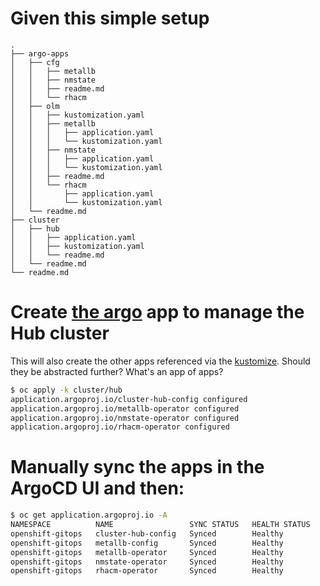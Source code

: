 # Given this simple setup

```
.
├── argo-apps
│   ├── cfg
│   │   ├── metallb
│   │   ├── nmstate
│   │   ├── readme.md
│   │   └── rhacm
│   ├── olm
│   │   ├── kustomization.yaml
│   │   ├── metallb
│   │   │   ├── application.yaml
│   │   │   └── kustomization.yaml
│   │   ├── nmstate
│   │   │   ├── application.yaml
│   │   │   └── kustomization.yaml
│   │   ├── readme.md
│   │   └── rhacm
│   │       ├── application.yaml
│   │       └── kustomization.yaml
│   └── readme.md
├── cluster
│   ├── hub
│   │   ├── application.yaml
│   │   ├── kustomization.yaml
│   │   └── readme.md
│   └── readme.md
└── readme.md
```

# Create [the argo](cluster/hub/application.yaml) app to manage the Hub cluster 

This will also create the other apps referenced via the [kustomize](cluster/hub/kustomize.yaml). Should they be abstracted further? What's an app of apps?

```bash
$ oc apply -k cluster/hub
application.argoproj.io/cluster-hub-config configured
application.argoproj.io/metallb-operator configured
application.argoproj.io/nmstate-operator configured
application.argoproj.io/rhacm-operator configured
```

# Manually sync the apps in the ArgoCD UI and then:

```bash
$ oc get application.argoproj.io -A
NAMESPACE          NAME                 SYNC STATUS   HEALTH STATUS
openshift-gitops   cluster-hub-config   Synced        Healthy
openshift-gitops   metallb-config       Synced        Healthy
openshift-gitops   metallb-operator     Synced        Healthy
openshift-gitops   nmstate-operator     Synced        Healthy
openshift-gitops   rhacm-operator       Synced        Healthy
```

